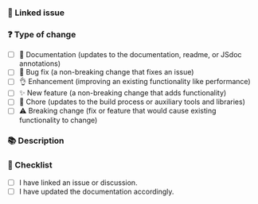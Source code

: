 <!---

*** IMPORTANT: PLEASE READ BEFORE CONTINUING TO MAKE A PULL REQUEST ***

- The title should follow conventional commits (https://conventionalcommits.org).

- If it is a bug fix, please ensure there is a linked issue with minimal reproduction and/or enough context to explain exactly what it is fixing and why this fix is the best option.

- If it is a security fix, please always report it first as per https://github.com/Bechtle-AG/.github/blob/main/SECURITY.md

- If it is a new feature, please ensure it has already been discussed. Keep the scope of changes minimal to what is essential, and try to break down your changes into smaller PRs when possible.

- If you are submitting a new preset, please, in addition to the docs, ALWAYS add a new preset in src/presets.

- After submitting, please remain patient until your PR is reviewed.

Thanks for your contribution ❤️
-->

### 🔗 Linked issue

<!-- Please ensure there is an open issue and mention its number as #123 -->

### ❓ Type of change

<!-- What types of changes does your code introduce? Put an `x` in all the boxes that apply. -->

- [ ] 📖 Documentation (updates to the documentation, readme, or JSdoc annotations)
- [ ] 🐞 Bug fix (a non-breaking change that fixes an issue)
- [ ] 👌 Enhancement (improving an existing functionality like performance)
- [ ] ✨ New feature (a non-breaking change that adds functionality)
- [ ] 🧹 Chore (updates to the build process or auxiliary tools and libraries)
- [ ] ⚠️ Breaking change (fix or feature that would cause existing functionality to change)

### 📚 Description

<!-- Describe your changes in detail -->
<!-- Why is this change required? What problem does it solve? -->
<!-- If it resolves an open issue, please link to the issue here. For example "Resolves #1337" -->

### 📝 Checklist

<!-- Put an `x` in all the boxes that apply. -->
<!-- If your change requires a documentation PR, please link it appropriately -->
<!-- If you're unsure about any of these, don't hesitate to ask. We're here to help! -->

- [ ] I have linked an issue or discussion.
- [ ] I have updated the documentation accordingly.
